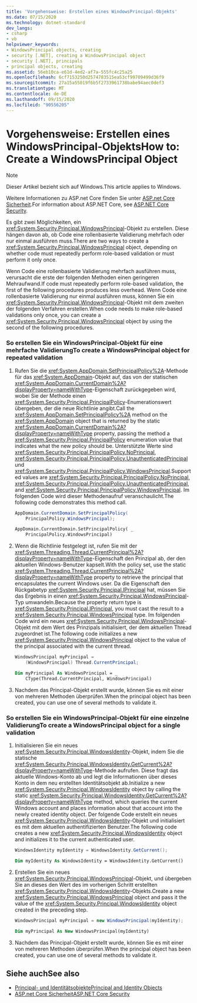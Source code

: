 ```yaml
---
title: 'Vorgehensweise: Erstellen eines WindowsPrincipal-Objekts'
ms.date: 07/15/2020
ms.technology: dotnet-standard
dev_langs:
- csharp
- vb
helpviewer_keywords:
- WindowsPrincipal objects, creating
- security [.NET], creating a WindowsPrincipal object
- security [.NET], principals
- principal objects, creating
ms.assetid: 56eb10ca-e61d-4ed2-af7a-555fc4c25a25
ms.openlocfilehash: 6cf7153250d2574783515ea53cf99709499d36f9
ms.sourcegitcommit: 27a15a55019f6b5f2733961738babe94aec0def3
ms.translationtype: MT
ms.contentlocale: de-DE
ms.lasthandoff: 09/15/2020
ms.locfileid: "90556205"
---
```

# <a name="how-to-create-a-windowsprincipal-object"></a><span data-ttu-id="df014-102">Vorgehensweise: Erstellen eines WindowsPrincipal-Objekts</span><span class="sxs-lookup"><span data-stu-id="df014-102">How to: Create a WindowsPrincipal Object</span></span>

> [!NOTE]
> <span data-ttu-id="df014-103">Dieser Artikel bezieht sich auf Windows.</span><span class="sxs-lookup"><span data-stu-id="df014-103">This article applies to Windows.</span></span>
>
> <span data-ttu-id="df014-104">Weitere Informationen zu ASP.net Core finden Sie unter [ASP.net Core Sicherheit](/aspnet/core/security/).</span><span class="sxs-lookup"><span data-stu-id="df014-104">For information about ASP.NET Core, see [ASP.NET Core Security](/aspnet/core/security/).</span></span>

<span data-ttu-id="df014-105">Es gibt zwei Möglichkeiten, ein <xref:System.Security.Principal.WindowsPrincipal>-Objekt zu erstellen. Diese hängen davon ab, ob Code eine rollenbasierte Validierung mehrfach oder nur einmal ausführen muss.</span><span class="sxs-lookup"><span data-stu-id="df014-105">There are two ways to create a <xref:System.Security.Principal.WindowsPrincipal> object, depending on whether code must repeatedly perform role-based validation or must perform it only once.</span></span>  
  
<span data-ttu-id="df014-106">Wenn Code eine rollenbasierte Validierung mehrfach ausführen muss, verursacht die erste der folgenden Methoden einen geringeren Mehraufwand.</span><span class="sxs-lookup"><span data-stu-id="df014-106">If code must repeatedly perform role-based validation, the first of the following procedures produces less overhead.</span></span> <span data-ttu-id="df014-107">Wenn Code eine rollenbasierte Validierung nur einmal ausführen muss, können Sie ein <xref:System.Security.Principal.WindowsPrincipal>-Objekt mit dem zweiten der folgenden Verfahren erstellen.</span><span class="sxs-lookup"><span data-stu-id="df014-107">When code needs to make role-based validations only once, you can create a <xref:System.Security.Principal.WindowsPrincipal> object by using the second of the following procedures.</span></span>  
  
### <a name="to-create-a-windowsprincipal-object-for-repeated-validation"></a><span data-ttu-id="df014-108">So erstellen Sie ein WindowsPrincipal-Objekt für eine mehrfache Validierung</span><span class="sxs-lookup"><span data-stu-id="df014-108">To create a WindowsPrincipal object for repeated validation</span></span>  
  
1. <span data-ttu-id="df014-109">Rufen Sie die <xref:System.AppDomain.SetPrincipalPolicy%2A>-Methode für das <xref:System.AppDomain>-Objekt auf, das von der statischen <xref:System.AppDomain.CurrentDomain%2A?displayProperty=nameWithType>-Eigenschaft zurückgegeben wird, wobei Sie der Methode einen <xref:System.Security.Principal.PrincipalPolicy>-Enumerationswert übergeben, der die neue Richtlinie angibt.</span><span class="sxs-lookup"><span data-stu-id="df014-109">Call the <xref:System.AppDomain.SetPrincipalPolicy%2A> method on the <xref:System.AppDomain> object that is returned by the static <xref:System.AppDomain.CurrentDomain%2A?displayProperty=nameWithType> property, passing the method a <xref:System.Security.Principal.PrincipalPolicy> enumeration value that indicates what the new policy should be.</span></span> <span data-ttu-id="df014-110">Unterstützte Werte sind <xref:System.Security.Principal.PrincipalPolicy.NoPrincipal>, <xref:System.Security.Principal.PrincipalPolicy.UnauthenticatedPrincipal> und <xref:System.Security.Principal.PrincipalPolicy.WindowsPrincipal>.</span><span class="sxs-lookup"><span data-stu-id="df014-110">Supported values are <xref:System.Security.Principal.PrincipalPolicy.NoPrincipal>, <xref:System.Security.Principal.PrincipalPolicy.UnauthenticatedPrincipal>, and <xref:System.Security.Principal.PrincipalPolicy.WindowsPrincipal>.</span></span> <span data-ttu-id="df014-111">Im folgenden Code wird dieser Methodenaufruf veranschaulicht.</span><span class="sxs-lookup"><span data-stu-id="df014-111">The following code demonstrates this method call.</span></span>  
  
    ```csharp  
    AppDomain.CurrentDomain.SetPrincipalPolicy(  
        PrincipalPolicy.WindowsPrincipal);  
    ```  
  
    ```vb  
    AppDomain.CurrentDomain.SetPrincipalPolicy( _  
        PrincipalPolicy.WindowsPrincipal)  
    ```  
  
2. <span data-ttu-id="df014-112">Wenn die Richtlinie festgelegt ist, rufen Sie mit der <xref:System.Threading.Thread.CurrentPrincipal%2A?displayProperty=nameWithType>-Eigenschaft den Prinzipal ab, der den aktuellen Windows-Benutzer kapselt.</span><span class="sxs-lookup"><span data-stu-id="df014-112">With the policy set, use the static <xref:System.Threading.Thread.CurrentPrincipal%2A?displayProperty=nameWithType> property to retrieve the principal that encapsulates the current Windows user.</span></span> <span data-ttu-id="df014-113">Da die Eigenschaft den Rückgabetyp <xref:System.Security.Principal.IPrincipal> hat, müssen Sie das Ergebnis in einen <xref:System.Security.Principal.WindowsPrincipal>-Typ umwandeln.</span><span class="sxs-lookup"><span data-stu-id="df014-113">Because the property return type is <xref:System.Security.Principal.IPrincipal>, you must cast the result to a <xref:System.Security.Principal.WindowsPrincipal> type.</span></span> <span data-ttu-id="df014-114">Im folgenden Code wird ein neues <xref:System.Security.Principal.WindowsPrincipal>-Objekt mit dem Wert des Prinzipals initialisiert, der dem aktuellen Thread zugeordnet ist.</span><span class="sxs-lookup"><span data-stu-id="df014-114">The following code initializes a new <xref:System.Security.Principal.WindowsPrincipal> object to the value of the principal associated with the current thread.</span></span>  
  
    ```csharp  
    WindowsPrincipal myPrincipal =
        (WindowsPrincipal) Thread.CurrentPrincipal;  
    ```  
  
    ```vb  
    Dim myPrincipal As WindowsPrincipal = _  
        CType(Thread.CurrentPrincipal, WindowsPrincipal)
    ```  
  
3. <span data-ttu-id="df014-115">Nachdem das Principal-Objekt erstellt wurde, können Sie es mit einer von mehreren Methoden überprüfen.</span><span class="sxs-lookup"><span data-stu-id="df014-115">When the principal object has been created, you can use one of several methods to validate it.</span></span>  
  
### <a name="to-create-a-windowsprincipal-object-for-a-single-validation"></a><span data-ttu-id="df014-116">So erstellen Sie ein WindowsPrincipal-Objekt für eine einzelne Validierung</span><span class="sxs-lookup"><span data-stu-id="df014-116">To create a WindowsPrincipal object for a single validation</span></span>  
  
1. <span data-ttu-id="df014-117">Initialisieren Sie ein neues <xref:System.Security.Principal.WindowsIdentity>-Objekt, indem Sie die statische <xref:System.Security.Principal.WindowsIdentity.GetCurrent%2A?displayProperty=nameWithType>-Methode aufrufen. Diese fragt das aktuelle Windows-Konto ab und legt die Informationen über dieses Konto in dem neu erstellten Identitätsobjekt ab.</span><span class="sxs-lookup"><span data-stu-id="df014-117">Initialize a new <xref:System.Security.Principal.WindowsIdentity> object by calling the static <xref:System.Security.Principal.WindowsIdentity.GetCurrent%2A?displayProperty=nameWithType> method, which queries the current Windows account and places information about that account into the newly created identity object.</span></span> <span data-ttu-id="df014-118">Der folgende Code erstellt ein neues <xref:System.Security.Principal.WindowsIdentity>-Objekt und initialisiert es mit dem aktuellen authentifizierten Benutzer.</span><span class="sxs-lookup"><span data-stu-id="df014-118">The following code creates a new <xref:System.Security.Principal.WindowsIdentity> object and initializes it to the current authenticated user.</span></span>  
  
    ```csharp  
    WindowsIdentity myIdentity = WindowsIdentity.GetCurrent();  
    ```  
  
    ```vb  
    Dim myIdentity As WindowsIdentity = WindowsIdentity.GetCurrent()  
    ```  
  
2. <span data-ttu-id="df014-119">Erstellen Sie ein neues <xref:System.Security.Principal.WindowsPrincipal>-Objekt, und übergeben Sie an dieses den Wert des im vorherigen Schritt erstellten <xref:System.Security.Principal.WindowsIdentity>-Objekts.</span><span class="sxs-lookup"><span data-stu-id="df014-119">Create a new <xref:System.Security.Principal.WindowsPrincipal> object and pass it the value of the <xref:System.Security.Principal.WindowsIdentity> object created in the preceding step.</span></span>  
  
    ```csharp  
    WindowsPrincipal myPrincipal = new WindowsPrincipal(myIdentity);  
    ```  
  
    ```vb  
    Dim myPrincipal As New WindowsPrincipal(myIdentity)  
    ```  
  
3. <span data-ttu-id="df014-120">Nachdem das Principal-Objekt erstellt wurde, können Sie es mit einer von mehreren Methoden überprüfen.</span><span class="sxs-lookup"><span data-stu-id="df014-120">When the principal object has been created, you can use one of several methods to validate it.</span></span>  
  
## <a name="see-also"></a><span data-ttu-id="df014-121">Siehe auch</span><span class="sxs-lookup"><span data-stu-id="df014-121">See also</span></span>

- [<span data-ttu-id="df014-122">Principal- und Identitätsobjekte</span><span class="sxs-lookup"><span data-stu-id="df014-122">Principal and Identity Objects</span></span>](principal-and-identity-objects.md)
- [<span data-ttu-id="df014-123">ASP.net Core Sicherheit</span><span class="sxs-lookup"><span data-stu-id="df014-123">ASP.NET Core Security</span></span>](/aspnet/core/security/)
